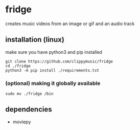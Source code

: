# fridge
creates music videos from an image or gif and an audio track

## installation (linux)
make sure you have python3 and pip installed

```
git clone https://github.com/clippymusic/fridge
cd ./fridge
python3 -m pip install ./requirements.txt
```

### (optional) making it globally available 
```
sudo mv ./fridge /bin
```

## dependencies
- moviepy
